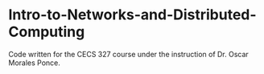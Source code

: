 # Intro-to-Networks-and-Distributed-Computing
Code written for the CECS 327 course under the instruction of Dr. Oscar Morales Ponce.
